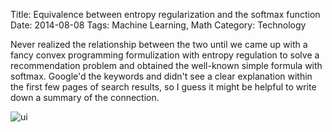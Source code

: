 Title: Equivalence between entropy regularization and the softmax function
Date: 2014-08-08
Tags: Machine Learning, Math
Category: Technology

Never realized the relationship between the two until we came up with a fancy convex programming formulization with entropy regulation to solve a recommendation problem and obtained the well-known simple formula with softmax.  Google'd the keywords and didn't see a clear explanation within the first few pages of search results, so I guess it might be helpful to write down a summary of the connection.

![ui]({attach}entropy.png)

